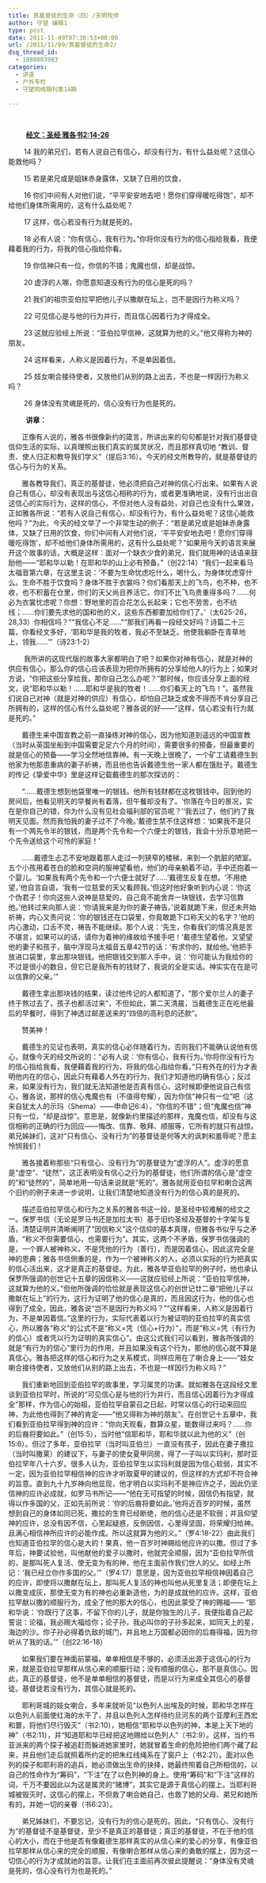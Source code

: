 ```yaml
---
title: 真基督徒的生命（四）/天明牧师
author: 守望 编辑1
type: post
date: 2011-11-09T07:30:53+00:00
url: /2011/11/09/真基督徒的生命2/
dsq_thread_id:
  - 1880003983
categories:
  - 讲道
  - 户外专栏
  - 守望网络期刊第14期

---
```

<p align="center">
   
</p>

<p style="text-align: left;" align="center">
           <strong><span style="text-decoration: underline;">经文：圣经 雅各书2:14-26</span></strong>
</p>

        14 我的弟兄们，若有人说自己有信心，却没有行为，有什么益处呢？这信心能救他吗？

        15 若是弟兄或是姐妹赤身露体，又缺了日用的饮食，

        16 你们中间有人对他们说，“平平安安地去吧！愿你们穿得暖吃得饱”，却不给他们身体所需用的，这有什么益处呢？<!--more-->

        17 这样，信心若没有行为就是死的。

        18 必有人说：“你有信心，我有行为。”你将你没有行为的信心指给我看，我便藉着我的行为，将我的信心指给你看。

        19 你信神只有一位，你信的不错；鬼魔也信，却是战惊。

        20 虚浮的人哪，你愿意知道没有行为的信心是死的吗？

        21 我们的祖宗亚伯拉罕把他儿子以撒献在坛上，岂不是因行为称义吗？

        22 可见信心是与他的行为并行，而且信心因着行为才得成全。

        23 这就应验经上所说：“亚伯拉罕信神，这就算为他的义。”他又得称为神的朋友。

        24 这样看来，人称义是因着行为，不是单因着信。

        25 妓女喇合接待使者，又放他们从别的路上出去，不也是一样因行为称义吗？

        26 身体没有灵魂是死的，信心没有行为也是死的。

         **讲章：**

       正像有人说的，雅各书很像新约的箴言，所讲出来的句句都是针对我们基督徒信仰生活的实际，以真理照出我们真实的属灵状况，而且那样真切地 “教训、督责、使人归正和教导我们学义”（提后3:16）。今天的经文所教导的，就是基督徒的信心与行为的关系。

       雅各教导我们，真正的基督徒，他必须把自己对神的信心行出来。如果有人说自己有信心，却没有表现出与这信心相称的行为，或者更准确地说，没有行出出自这信心的实际行为，这样的信心，不但对他人没有益处，对自己也没有什么果效，正如雅各所说：“若有人说自己有信心，却没有行为，有什么益处呢？这信心能救他吗？”为此，今天的经文举了一个非常生动的例子：“若是弟兄或是姐妹赤身露体，又缺了日用的饮食，你们中间有人对他们说，‘平平安安地去吧！愿你们穿得暖吃得饱’，却不给他们身体所需用的，这有什么益处呢？”如果用今天的语言来展开这个故事的话，大概是这样：面对一个缺衣少食的弟兄，我们就用神的话语来鼓励他——“耶和华以勒！在耶和华的山上必有预备。”（创22:14）“我们一起来看马太福音第六章，在这里主说：‘不要为生命忧虑吃什么，喝什么，为身体忧虑穿什么。生命不胜于饮食吗？身体不胜于衣裳吗？你们看那天上的飞鸟，也不种，也不收，也不积蓄在仓里，你们的天父尚且养活它。你们不比飞鸟贵重得多吗？……何必为衣裳忧虑呢？你想：野地里的百合花怎么长起来；它也不劳苦，也不纺线；……你们要先求他的国和他的义，这些东西都要加给你们了。’（太625-26，28,33）你相信吗？”“我信心不足……”“那我们再看一段经文好吗？诗篇二十三篇，你看经文多好，‘耶和华是我的牧者，我必不至缺乏。他使我躺卧在青草地上，领我……’”（诗23:1-2）

        我所讲的这现代版的故事大家都明白了吧？如果你对神有信心，就是对神的供应有信心，那么你的信心应该表现为把你所拥有的分享给他人的行为上；如果对方说，“你把这些分享给我，那你自己怎么办呢？”那时候，你应该分享上面的经文，说“耶和华以勒！……耶和华是我的牧者！……你们看天上的飞鸟！”。虽然我们说自己对神（就是对神的供应）有信心，却怕自己缺乏或舍不得而不肯分享自己所拥有的，这样的信心有什么益处呢？雅各说的好——“这样，信心若没有行为就是死的。”

       戴德生来中国宣教之前一直操练对神的信心，因为他知道到遥远的中国宣教（当时从英国坐船到中国需要足足六个月的时间），需要很多的预备，但最重要的就是信心的预备——学习全然地信靠神。有一天晚上很晚了，一个矿工请戴德生到他家为他那患重病的妻子祈祷，而且他也告诉戴德生他一家人都在饿肚子。戴德生的传记《挚爱中华》里是这样记载戴德生的那次探访的：

       “……戴德生想到他袋里唯一的银钱。他所有钱财都在这枚银钱中。回到他的房间后，他看见明天的早餐尚有着落，但午餐却没有了。‘你落在今日的景况，实在是你自己的错，你为什么没有见社会福利部的官员呢？’‘我去过了，他们约了我明天见面。然而我怕我的妻子过不了今晚。’戴德生禁不住这样想：‘如果我不是只有一个两先令半的银钱，而是两个先令和一个六便士的银钱，我会十分乐意地把一个先令送给这个可怜的家庭！’

       ……戴德生忐忑不安地跟着那人走过一列狭窄的楼梯，来到一个肮脏的陋室。五个小孩用着苍白的脸和空洞的服神望看他，他们的母亲躺着不动，手中还抱着一个婴儿。‘如果我有两个先令和一个六便士就好了……’戴德生反复在想。‘不用绝望，’他自言自语，‘我有一位慈爱的天父看顾我。’但这时他好象听到内心说：‘你这个伪君子！你向这些人说神是慈爱的，自己竟不能舍弃一块银钱，去学习信靠他。’他转过来向那人说：‘你请我来是为你的妻子祷告。’说着就跪下来，但还未开始祈祷，内心又责问说：‘你的银钱还在口袋里，你竟敢跪下口称天父的名字？’他的内心激动，口舌不灵，祷告不能继续。那个人说：‘先生，你看我们的情况真是苦不堪言，如果可以的话，请你为着神的缘故给予援手吧！’戴德生望着他，又望望他的妻子和孩子，脑中浮现马太福音五章42节的话：‘有求你的，就给他。’他把手放进口袋里，拿出那块银钱。他把银钱交到那人手中，说：‘你可能认为我给你的不过是很小的数目，但它已是我所有的钱财了，我说的全是实话。神实实在在是可以信靠的父亲。’”

       戴德生拿出那块钱的结果，读过他传记的人都知道了，“那个爱尔兰人的妻子终于熬过去了，孩子也都活过来”，不但如此，第二天清晨，当戴德生正在吃他最后的早餐时，得到了神透过邮差送来的“四倍的高利息的还款”。

       赞美神！

       戴德生的见证也表明，真实的信心必伴随着行为，否则我们不能确认说他有信心，就像今天的经文所说的：“必有人说：‘你有信心，我有行为。’你将你没有行为的信心指给我看，我便藉着我的行为，将我的信心指给你看。”只有外在的行为才表明他内在的信心，因此只有藉着人外在的行为，我们才知道他的确有信心；反过来，如果没有行为，我们就无法知道他是否真有信心，这时候即便他说自己有信心，雅各说，那样的信心鬼魔也有（不值得夸耀），因为你信“神只有一位”吧（这来自犹太人的示玛（Shema）——申命记6:4），“你信的不错”；但“鬼魔也信”神只有一位，“却是战惊”。意思是，就像新约里描述的那样，鬼魔也信，却没有与这信相称的正确的行为回应——悔改、信靠、敬拜、顺服等，它所有的就只有战惊。弟兄姊妹们，这对“只有信心、没有行为”的基督徒是何等大的讽刺和羞辱呢？愿主怜悯我们！

       雅各接着称那些“只有信心、没有行为”的基督徒为“虚浮的人”。虚浮的愿意是“虚空”、“徒然”，这正表明没有信心之行为的基督徒，他们所谓的信心是“虚空的”和“徒然的”，简单地用一句话来说就是“死的”。雅各就用亚伯拉罕和喇合这两个旧约的例子来进一步说明，让我们清楚地知道没有行为的信心真的是死的。

       描述亚伯拉罕信心和行为之关系的雅各书这一段，是圣经中较难解的经文之一。保罗书信（无论是罗马书还是加拉太书）基于旧约圣经及基督的十字架与复活，清楚证明并清晰阐明了“因信称义”这个信仰的基本真理，但雅各书似乎与之矛盾，“称义不但需要信心，也需要行为”。其实，这两个不矛盾，保罗书信强调的是，一个罪人被神称义，不是凭他的行为（善行），而是因着信心，因此这完全是神的恩典；雅各书信侧重的是，作为一个被神称义的人，必须以实际的行为把真实的信心活出来，这才是真正的基督徒。为此，雅各举亚伯拉罕的例子时，他也承认保罗所强调的创世记十五章的因信称义——这就应验经上所说：“亚伯拉罕信神，这就算为他的义。”但他所强调的恰恰就是表现这信心的创世记廿二章“把他儿子以撒献在坛上”的行为，这行为证明了他的信心是真的，而且因这行为，他的信心也得到了成全。因此，雅各说“岂不是因行为称义吗？”“这样看来，人称义是因着行为，不是单因着信。”这里的行为，实际代表着以行为被证明的亚伯拉罕的真实信心，所以雅各“称义”的公式不是“称义=凭（信心+行为）”，而是“称义=凭（有行为的信心）或者凭以行为证明的真实信心”。由这公式我们可以看到，雅各所强调的就是“有行为的信心”里行为的作用，并且如果没有这个行为，那他的信心就不算是真信心。雅各把这样的信心和行为之关系模式，同样应用在了喇合身上——“妓女喇合接待使者，又放他们从别的路上出去，不也是一样因行为称义吗？”

       我们重新地回到亚伯拉罕的故事里，学习属灵的功课。就如雅各在这段经文里谈到亚伯拉罕时，所说的“可见信心是与他的行为并行，而且信心因着行为才得成全”那样，作为信心的始祖，亚伯拉罕自蒙召之日起，时常以信心的行动来回应神，为此他也得到了神的肯定——“他又得称为神的朋友”。在创世记十五章中，我们看到亚伯拉罕得到神的应许：“你向天观看，数算众星，能数得过来吗？……你的后裔将要如此。”（创15:5），当时他“信耶和华，耶和华就以此为他的义”（创15:6）。但过了多年，亚伯拉罕（当时叫亚伯兰）一直没有孩子，因此在妻子撒拉（当时叫撒莱）的建议下，与妻子的使女夏甲同房，得了一子叫以实玛利，那时亚伯拉罕年八十六岁。很多人认为，亚伯拉罕生以实玛利就是因为信心软弱，其实不一定，因为亚伯拉罕相信神的应许才听取夏甲的建议的，但这样的方式却不符合神的旨意。直到九十九岁神向他显现，他才明白以实玛利不是神应许之子，因此仍坚信神的应许必成就，如罗马书所记——“他在无可指望的时候，因信仍有指望，就得以作多国的父，正如先前所说：‘你的后裔将要如此。’他将近百岁的时候，虽然想到自己的身体如同已死，撒拉的生育已经断绝，他的信心还是不软弱；并且仰望神的应许，总没有因不信，心里起疑惑，反倒因信，心里得坚固，将荣耀归给神。且满心相信神所应许的必能作成。所以这就算为他的义。”（罗4:18-22）由此我们也知道亚伯拉罕的信心是大的！果真，他一百岁时神赐给他应许的以撒。但过了多年后，神要试验他，叫他献他的爱子以撒时，他就完全顺服，因为“亚伯拉罕所信的，是那叫死人复活、使无变为有的神，他在主面前作我们世人的父。如经上所记：‘我已经立你作多国的父。’”（罗4:17）意思是，因为亚伯拉罕相信神因着自己的应许，即使将以撒献在坛上，那叫死人复活的神也叫他从死里复活；即便在坛上以撒变成灰，那使无变为有的神也必重新造他，为的是成就他的应许。这样，亚伯拉罕献以撒的顺服行为，成全了他的那大的信心，也因此蒙受了神的赐福—— “耶和华说：‘你既行了这事，不留下你的儿子，就是你独生的儿子，我便指着自己起誓说：论福，我必赐大福给你；论子孙，我必叫你的子孙多起来，如同天上的星，海边的沙。你子孙必得着仇敌的城门，并且地上万国都必因你的后裔得福，因为你听从了我的话。’”（创22:16-18）

       如果我们要在神面前蒙福，单单相信是不够的，必须活出源于这信心的行为来，就是亚伯拉罕那样从信心来的顺服行动；没有顺服的信心，那不是真信心。因此，真正的基督徒，他不是单单相信的基督徒，而是以行为来成全其信心的基督徒。基督徒若没有行为，其信心就是死的。

       耶利哥城的妓女喇合，多年来就听见“以色列人出埃及的时候，耶和华怎样在以色列人前面使红海的水干了，并且以色列人怎样待约旦河东的两个亚摩利王西宏和噩，将他们尽行毁灭”（书2:10），她相信“耶和华以色列的神，本是上天下地的神”（书2:11），并“知道耶和华已经把这地赐给以色列人”（书2:9）。这样，当约书亚派来的两个探子被追赶而躲进她家里时，她就冒着生命的危险把他们两个藏了起来，并且他们走后就照着所约定的把朱红线绳系在了窗户上（书2:21）。面对以色列的探子和耶利哥的追兵，她必须做出生命的抉择，她最终照着自己所相信的，以自己的性命作为“筹码”，“下注”在了以色列神的身上。使用“筹码”和“下注”这样的词，千万不要因此以为这是属灵的“赌博”，其实它是源于真信心的摆上。当耶利哥城被毁灭时，这信心的摆上，不但救了喇合她自己，也救了她的父母、弟兄和她所有的，并她一切的亲眷（书6:23）。

       弟兄姊妹们，不要忘记，没有行为的信心是死的。因此，“只有信心、没有行为”的基督徒不是基督徒，至少不是真正的基督徒；真正的基督徒，不在于他的信心的大小，而在于他是否有像戴德生那样真实的从信心来的爱心的分享，有像亚伯拉罕那样从信心来的完全的顺服，有像喇合那样从信心来的勇敢的摆上，因为这一切信心的行为才成就祂的旨意。让我们在主面前再次彼此提醒说：“身体没有灵魂是死的，信心没有行为也是死的。”